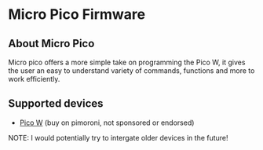 # Micro Pico Firmware
## About Micro Pico
Micro pico offers a more simple take on programming the Pico W, it gives the user an easy to understand variety of commands, functions and more to work efficiently.
## Supported devices
- [Pico W](https://shop.pimoroni.com/products/raspberry-pi-pico-w?variant=40059369619539) (buy on pimoroni, not sponsored or endorsed)

NOTE: I would potentially try to intergate older devices in the future!
